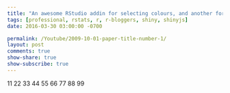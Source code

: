 ```yaml
---
title: "An awesome RStudio addin for selecting colours, and another for adding marginal density plots to ggplot2"
tags: [professional, rstats, r, r-bloggers, shiny, shinyjs]
date: 2016-03-30 03:00:00 -0700

permalink: /Youtube/2009-10-01-paper-title-number-1/
layout: post
comments: true
show-share: true
show-subscribe: true
---
```

 11
 22
 33
 44
 55
 66
 77
 88
 99
 
